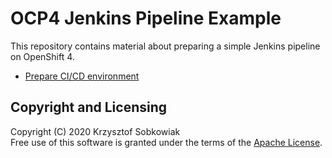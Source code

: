 # OCP4 Jenkins Pipeline Example

This repository contains material about preparing a simple Jenkins pipeline on OpenShift 4.

* [Prepare CI/CD environment](01-prepare-cicd-tools.md)

## Copyright and Licensing

Copyright (C) 2020 Krzysztof Sobkowiak  
Free use of this software is granted under the terms of the [Apache License](LICENSE).